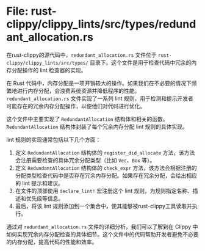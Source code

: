# File: rust-clippy/clippy_lints/src/types/redundant_allocation.rs

在rust-clippy的源代码中，`redundant_allocation.rs` 文件位于 `rust-clippy/clippy_lints/src/types/` 目录下。这个文件是用于检查代码中冗余的内存分配操作的 lint 检查器的实现。

在 Rust 代码中，内存分配是一项开销较大的操作。如果我们在不必要的情况下频繁地进行内存分配，会浪费系统资源并降低程序的性能。`redundant_allocation.rs` 文件实现了一系列 lint 规则，用于检测和提示开发者可能存在的冗余内存分配操作，以便他们对代码进行优化。

这个文件中主要实现了 `RedundantAllocation` 结构体和相关的函数。`RedundantAllocation` 结构体封装了每个冗余内存分配 lint 规则的具体实现。

lint 规则的实现通常包括以下几个方面：

1. 定义 `RedundantAllocation` 结构体的 `register_did_allocate` 方法，该方法会注册需要检查的具体冗余分配类型（比如 `Vec`、`Box` 等）。
2. 定义 `RedundantAllocation` 结构体的 `check_expr` 方法，该方法会根据注册的分配类型检查代码中是否存在冗余内存分配。如果存在冗余分配，会给出相应的 lint 提示和建议。
3. 在文件的顶部使用 `declare_lint!` 宏注册这个 lint 规则，为规则指定名称、描述和优先级等信息。
4. 最后，将该 lint 规则添加到一个集合中，使其能够被rust-clippy工具读取并执行。

通过对 `redundant_allocation.rs` 文件的详细分析，我们可以了解到在 Clippy 中如何实现冗余内存分配检查的具体细节。这个文件中的代码帮助开发者避免不必要的内存分配，提高代码的性能和效率。

